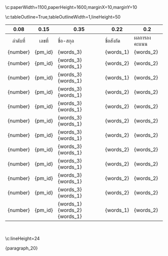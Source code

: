 \c:paperWidth=1100,paperHeight=1600,marginX=10,marginY=10

\c:tableOutline=True,tableOutlineWidth=1,lineHeight=50

|0.08  |0.15|0.35  |0.22   |0.2         |
|:---:|:--:|-----|------|------------|
|ลำดับที่|เลขที่|ชื่อ-สกุล|ชื่อสังกัด|ผลการลงคะแนน|
|{number}|{pm_id}|{words_3}|{words_1}|{words_2}|
|{number}|{pm_id}|{words_3} {words_1}|{words_2}|{words_2}|
|{number}|{pm_id}|{words_3} {words_1}|{words_1}|{words_2}|
|{number}|{pm_id}|{words_3} {words_1}|{words_2}|{words_2}|
|{number}|{pm_id}|{words_3} {words_1}|{words_2}|{words_2}|
|{number}|{pm_id}|{words_3} {words_1}|{words_2}|{words_2}|
|{number}|{pm_id}|{words_3} {words_1}|{words_2}|{words_2}|
|{number}|{pm_id}|{words_3} {words_1}|{words_2}|{words_2}|
|{number}|{pm_id}|{words_3} {words_1}|{words_2}|{words_2}|
|{number}|{pm_id}|{words_3} {words_1}|{words_2}|{words_2}|
|{number}|{pm_id}|{words_3} {words_1}|{words_2}|{words_2}|
|{number}|{pm_id}|{words_1} {words_2} {words_1}|{words_1}|{words_2}|

<br>

\c:lineHeight=24

{paragraph_20}
